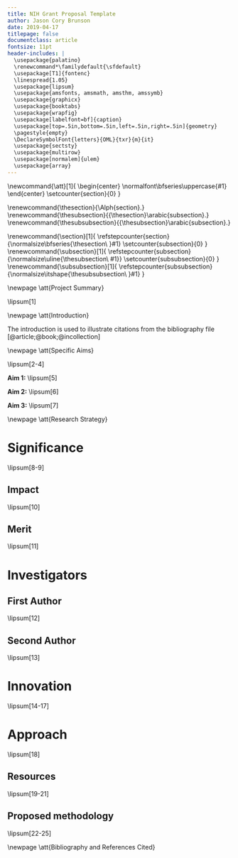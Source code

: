 ```yaml
---
title: NIH Grant Proposal Template
author: Jason Cory Brunson
date: 2019-04-17
titlepage: false
documentclass: article
fontsize: 11pt
header-includes: |
  \usepackage{palatino}
  \renewcommand*\familydefault{\sfdefault}
  \usepackage[T1]{fontenc}
  \linespread{1.05}
  \usepackage{lipsum}
  \usepackage{amsfonts, amsmath, amsthm, amssymb}
  \usepackage{graphicx}
  \usepackage{booktabs}
  \usepackage{wrapfig}
  \usepackage[labelfont=bf]{caption}
  \usepackage[top=.5in,bottom=.5in,left=.5in,right=.5in]{geometry}
  \pagestyle{empty}
  \DeclareSymbolFont{letters}{OML}{txr}{m}{it}
  \usepackage{sectsty}
  \usepackage{multirow}
  \usepackage[normalem]{ulem}
  \usepackage{array}
---
```


\newcommand{\att}[1]{
\begin{center}
\normalfont\bfseries\uppercase{#1}
\end{center}
\setcounter{section}{0}
}

\renewcommand{\thesection}{\Alph{section}.}
\renewcommand{\thesubsection}{{\thesection}\arabic{subsection}.}
\renewcommand{\thesubsubsection}{{\thesubsection}\arabic{subsection}.}

\renewcommand{\section}[1]{
\refstepcounter{section}
{\normalsize\bfseries{\thesection\ }#1}
\setcounter{subsection}{0}
}
\renewcommand{\subsection}[1]{
\refstepcounter{subsection}
{\normalsize\uline{\thesubsection\ #1}}
\setcounter{subsubsection}{0}
}
\renewcommand{\subsubsection}[1]{
\refstepcounter{subsubsection}
{\normalsize\itshape{\thesubsubsection\ }#1}
}


\newpage
\att{Project Summary}

\lipsum[1]


\newpage
\att{Introduction}

The introduction is used to illustrate citations from the bibliography file [@article;@book;@incollection]


\newpage
\att{Specific Aims}

\lipsum[2-4]

**Aim 1:**
\lipsum[5]

**Aim 2:**
\lipsum[6]

**Aim 3:**
\lipsum[7]


\newpage
\att{Research Strategy}

# Significance

\lipsum[8-9]

## Impact

\lipsum[10]

## Merit

\lipsum[11]


# Investigators

## First Author

\lipsum[12]

## Second Author

\lipsum[13]


# Innovation

\lipsum[14-17]


# Approach

\lipsum[18]

## Resources

\lipsum[19-21]

## Proposed methodology

\lipsum[22-25]


\newpage
\att{Bibliography and References Cited}


<!--
pandoc nih-proposal.md \
  -t latex \
  -o nih-proposal.pdf \
  -N \
  --bibliography=nih-proposal.bib
-->

<!--
https://www.latextemplates.com/template/nih-grant-proposal
https://www.soimort.org/notes/161117/
https://github.com/Wandmalfarbe/pandoc-latex-template/issues/3#issuecomment-302539900
https://verbosus.com/bibtex-style-examples.html
-->
